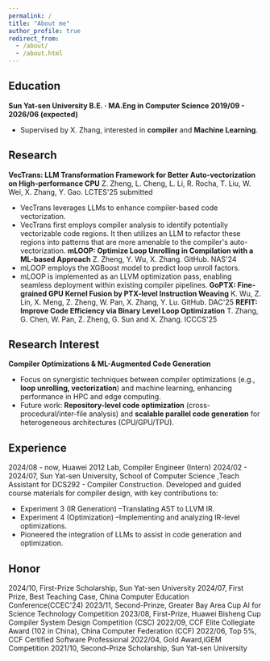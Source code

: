 ```yaml
---
permalink: /
title: "About me"
author_profile: true
redirect_from: 
  - /about/
  - /about.html
---
```


## Education
**Sun Yat-sen University B.E. · MA.Eng in Computer Science 2019/09 - 2026/06 (expected)**
- Supervised by X. Zhang, interested in **compiler** and **Machine Learning**.

## Research
**VecTrans: LLM Transformation Framework for Better Auto-vectorization on High-performance CPU**
Z. Zheng, L. Cheng, L. Li, R. Rocha, T. Liu, W. Wei, X. Zhang, Y. Gao. LCTES'25 submitted
- VecTrans leverages LLMs to enhance compiler-based code vectorization.
- VecTrans first employs compiler analysis to identify potentially vectorizable code regions. It then utilizes an LLM to refactor these regions into patterns that are more amenable to the compiler's auto-vectorization.
**mLOOP: Optimize Loop Unrolling in Compilation with a ML-based Approach**
Z. Zheng, Y. Wu, X. Zhang. GitHub. NAS'24
- mLOOP employs the XGBoost model to predict loop unroll factors.
- mLOOP is implemented as an LLVM optimization pass, enabling seamless deployment within existing compiler pipelines.
**GoPTX: Fine-grained GPU Kernel Fusion by PTX-level Instruction Weaving**
K. Wu, Z. Lin, X. Meng, Z. Zheng, W. Pan, X. Zhang, Y. Lu. GitHub. DAC'25
**REFIT: Improve Code Efficiency via Binary Level Loop Optimization**
T. Zhang, G. Chen, W. Pan, Z. Zheng, G. Sun and X. Zhang. ICCCS'25

## Research Interest
**Compiler Optimizations & ML-Augmented Code Generation**
- Focus on synergistic techniques between compiler optimizations (e.g., **loop unrolling, vectorization**) and machine learning, enhancing performance in HPC and edge computing.
- Future work: **Repository-level code optimization** (cross-procedural/inter-file analysis) and **scalable parallel code generation** for heterogeneous architectures (CPU/GPU/TPU).

## Experience
2024/08 - now, Huawei 2012 Lab, Compiler Engineer (Intern) 
2024/02 - 2024/07, Sun Yat-sen University, School of Computer Science ,Teach Assistant for DCS292 - Compiler Construction.
Developed and guided course materials for compiler design, with key contributions to:
- Experiment 3 (IR Generation) –Translating AST to LLVM IR.
- Experiment 4 (Optimization) –Implementing and analyzing IR-level optimizations.
- Pioneered the integration of LLMs to assist in code generation and optimization.

## Honor
2024/10, First-Prize Scholarship, Sun Yat-sen University 
2024/07, First Prize, Best Teaching Case, China Computer Education Conference(CCEC'24) 
2023/11, Second-Prinze, Greater Bay Area Cup AI for Science Technology Competition
2023/08, First-Prize, Huawei Bisheng Cup Compiler System Design Competition (CSC)
2022/09, CCF Elite Collegiate Award (102 in China), China Computer Federation (CCF) 
2022/06, Top 5%, CCF Certified Software Professional 
2022/04, Gold Award,iGEM Competition 
2021/10, Second-Prize Scholarship, Sun Yat-sen University 
